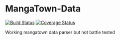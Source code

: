 # MangaTown-Data
[![Build Status](https://travis-ci.org/AzSiAz/MangaTown-Data.svg?branch=master)](https://travis-ci.org/AzSiAz/MangaTown-Data)
[![Coverage Status](https://coveralls.io/repos/github/AzSiAz/MangaTown-Data/badge.svg?branch=master)](https://coveralls.io/github/AzSiAz/MangaTown-Data?branch=master)

Working mangatown data parser but not battle tested